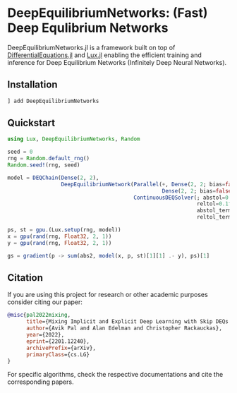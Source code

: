 # DeepEquilibriumNetworks: (Fast) Deep Equlibrium Networks

DeepEquilibriumNetworks.jl is a framework built on top of [DifferentialEquations.jl](https://diffeq.sciml.ai/stable/) and [Lux.jl](https://lux.csail.mit.edu/dev/) enabling the efficient training and inference for Deep Equilibrium Networks (Infinitely Deep Neural Networks).

## Installation

```julia
] add DeepEquilibriumNetworks
```

## Quickstart

```julia
using Lux, DeepEquilibriumNetworks, Random

seed = 0
rng = Random.default_rng()
Random.seed!(rng, seed)

model = DEQChain(Dense(2, 2),
                 DeepEquilibriumNetwork(Parallel(+, Dense(2, 2; bias=false),
                                                 Dense(2, 2; bias=false)),
                                        ContinuousDEQSolver(; abstol=0.1f0,
                                                            reltol=0.1f0,
                                                            abstol_termination=0.1f0,
                                                            reltol_termination=0.1f0)))

ps, st = gpu.(Lux.setup(rng, model))
x = gpu(rand(rng, Float32, 2, 1))
y = gpu(rand(rng, Float32, 2, 1))

gs = gradient(p -> sum(abs2, model(x, p, st)[1][1] .- y), ps)[1]
```

## Citation

If you are using this project for research or other academic purposes consider citing our paper:

```bibtex
@misc{pal2022mixing,
      title={Mixing Implicit and Explicit Deep Learning with Skip DEQs and Infinite Time Neural ODEs (Continuous DEQs)}, 
      author={Avik Pal and Alan Edelman and Christopher Rackauckas},
      year={2022},
      eprint={2201.12240},
      archivePrefix={arXiv},
      primaryClass={cs.LG}
}
```

For specific algorithms, check the respective documentations and cite the corresponding papers.